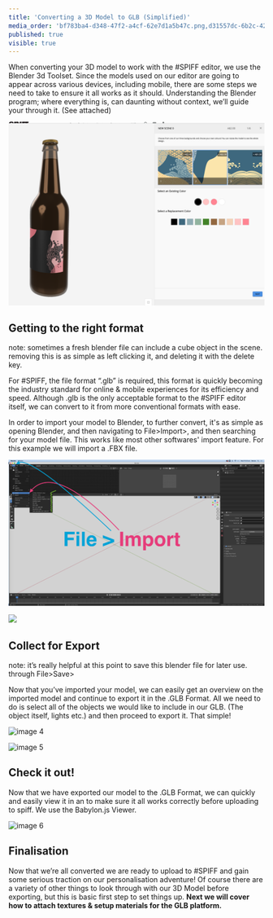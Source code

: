 ```yaml
---
title: 'Converting a 3D Model to GLB (Simplified)'
media_order: 'bf783ba4-d348-47f2-a4cf-62e7d1a5b47c.png,d31557dc-6b2c-42e8-b71e-3d58814a7db5.png,f5f9a286-1b67-4f69-9ad6-bef572e497bb (1).png'
published: true
visible: true
---
```


When converting your 3D model to work with the #SPIFF editor, we use the Blender 3d Toolset. Since the models used on our editor are going to appear across various devices, including mobile, there are some steps we need to take to ensure it all works as it should.  Understanding the Blender program; where everything is, can daunting without context, we’ll guide your through it. (See attached) 

![](bf783ba4-d348-47f2-a4cf-62e7d1a5b47c.png)

## Getting to the right format
note: sometimes a fresh blender file can include a cube object in the scene. removing this is as simple as left clicking it, and deleting it with the delete key.

For #SPIFF, the file format “.glb” is required, this format is quickly becoming the industry standard for online & mobile experiences for its efficiency and speed. Although .glb is the only acceptable format to the #SPIFF editor itself, we can convert to it from more conventional formats with ease. 

In order to import your model to Blender, to further convert, it's as simple as opening Blender, and then navigating to File>Import>, and then searching for your model file. This works like most other softwares' import feature. For this example we will import a .FBX file. 

![](d31557dc-6b2c-42e8-b71e-3d58814a7db5.png)

![](f5f9a286-1b67-4f69-9ad6-bef572e497bb%20%281%29.png)

## Collect for Export
note: it’s really helpful at this point to save this blender file for later use. through File>Save> 

Now that you’ve imported your model, we can easily get an overview on the imported model and continue to export it in the .GLB Format. 
All we need to do is select all of the objects we would like to include in our GLB. (The object itself, lights etc.) and then proceed to export it. That simple! 

![image 4]()

![image 5]()

## Check it out!
Now that we have exported our model to the .GLB Format, we can quickly and easily view it in an 
to make sure it all works correctly before uploading to spiff.  We use the Babylon.js Viewer.

![image 6]()

## Finalisation
Now that we’re all converted we are ready to upload to #SPIFF and gain some serious traction on our personalisation adventure! Of course there are a variety of other things to look through with our 3D Model before exporting, but this is basic first step to set things up. **Next we will cover how to attach textures & setup materials for the GLB platform.**